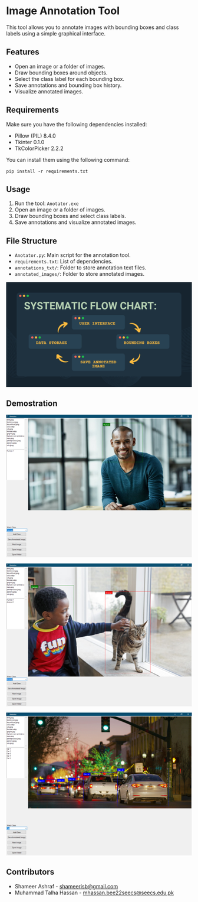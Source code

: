 # Image Annotation Tool

This tool allows you to annotate images with bounding boxes and class labels using a simple graphical interface.

## Features

- Open an image or a folder of images.
- Draw bounding boxes around objects.
- Select the class label for each bounding box.
- Save annotations and bounding box history.
- Visualize annotated images.

## Requirements

Make sure you have the following dependencies installed:

- Pillow (PIL) 8.4.0
- Tkinter 0.1.0
- TkColorPicker 2.2.2

You can install them using the following command:

```
pip install -r requirements.txt
```

## Usage

1. Run the tool: `Anotator.exe`
2. Open an image or a folder of images.
3. Draw bounding boxes and select class labels.
4. Save annotations and visualize annotated images.

## File Structure

- `Anotator.py`: Main script for the annotation tool.
- `requirements.txt`: List of dependencies.
- `annotations_txt/`: Folder to store annotation text files.
- `annotated_images/`: Folder to store annotated images.
  
![09](<readme Images/Flow chart.jpg>)
## Demostration
![09](<readme Images/1.png>)

![09](<readme Images/2.png>)

![09](<readme Images/3.png>)

## Contributors
- Shameer Ashraf - shameerisb@gmail.com
- Muhammad Talha Hassan - mhassan.bee22seecs@seecs.edu.pk


